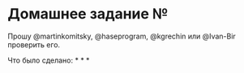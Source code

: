 # Домашнее задание №

Прошу @martinkomitsky, @haseprogram, @kgrechin или @Ivan-Bir проверить его.


Что было сделано:
*
*
*

